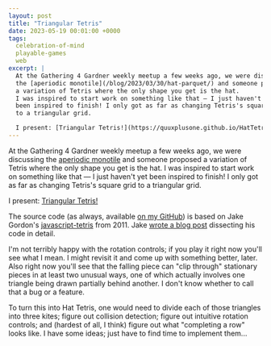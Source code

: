 ```yaml
---
layout: post
title: "Triangular Tetris"
date: 2023-05-19 00:01:00 +0000
tags:
  celebration-of-mind
  playable-games
  web
excerpt: |
  At the Gathering 4 Gardner weekly meetup a few weeks ago, we were discussing
  the [aperiodic monotile](/blog/2023/03/30/hat-parquet/) and someone proposed
  a variation of Tetris where the only shape you get is the hat.
  I was inspired to start work on something like that — I just haven't yet
  been inspired to finish! I only got as far as changing Tetris's square grid
  to a triangular grid.

  I present: [Triangular Tetris!](https://quuxplusone.github.io/HatTetris/triangular.html)
---
```


At the Gathering 4 Gardner weekly meetup a few weeks ago, we were discussing
the [aperiodic monotile](/blog/2023/03/30/hat-parquet/) and someone proposed
a variation of Tetris where the only shape you get is the hat.
I was inspired to start work on something like that — I just haven't yet
been inspired to finish! I only got as far as changing Tetris's square grid
to a triangular grid.

I present: [Triangular Tetris!](https://quuxplusone.github.io/HatTetris/triangular.html)

The source code (as always, available [on my GitHub](https://github.com/Quuxplusone/HatTetris))
is based on Jake Gordon's [javascript-tetris](https://github.com/jakesgordon/javascript-tetris)
from 2011. Jake [wrote a blog post](https://codeincomplete.com/articles/javascript-tetris/)
dissecting his code in detail.

I'm not terribly happy with the rotation controls; if you play it right now you'll see
what I mean. I might revisit it and come up with something better, later. Also right now
you'll see that the falling piece can "clip through" stationary pieces in at least two
unusual ways, one of which actually involves one triangle being drawn partially behind
another. I don't know whether to call that a bug or a feature.

To turn this into Hat Tetris, one would need to divide each of those triangles into three
kites; figure out collision detection; figure out intuitive rotation controls; and (hardest
of all, I think) figure out what "completing a row" looks like. I have some ideas;
just have to find time to implement them...
